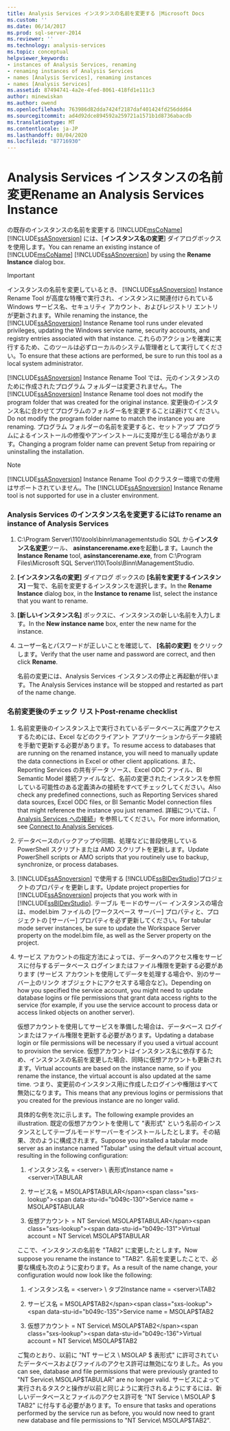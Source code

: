 ```yaml
---
title: Analysis Services インスタンスの名前を変更する |Microsoft Docs
ms.custom: ''
ms.date: 06/14/2017
ms.prod: sql-server-2014
ms.reviewer: ''
ms.technology: analysis-services
ms.topic: conceptual
helpviewer_keywords:
- instances of Analysis Services, renaming
- renaming instances of Analysis Services
- names [Analysis Services], renaming instances
- names [Analysis Services]
ms.assetid: 87494741-4a2e-4fed-8061-418fd1e111c3
author: minewiskan
ms.author: owend
ms.openlocfilehash: 763986d82dda7424f2187daf401424fd256ddd64
ms.sourcegitcommit: ad4d92dce894592a259721a1571b1d8736abacdb
ms.translationtype: MT
ms.contentlocale: ja-JP
ms.lasthandoff: 08/04/2020
ms.locfileid: "87716930"
---
```

# <a name="rename-an-analysis-services-instance"></a><span data-ttu-id="b049c-102">Analysis Services インスタンスの名前変更</span><span class="sxs-lookup"><span data-stu-id="b049c-102">Rename an Analysis Services Instance</span></span>
  <span data-ttu-id="b049c-103">の既存のインスタンスの名前を変更する [!INCLUDE[msCoName](../../includes/msconame-md.md)] [!INCLUDE[ssASnoversion](../../includes/ssasnoversion-md.md)] には、[**インスタンス名の変更**] ダイアログボックスを使用します。</span><span class="sxs-lookup"><span data-stu-id="b049c-103">You can rename an existing instance of [!INCLUDE[msCoName](../../includes/msconame-md.md)] [!INCLUDE[ssASnoversion](../../includes/ssasnoversion-md.md)] by using the **Rename Instance** dialog box.</span></span>  
  
> [!IMPORTANT]  
>  <span data-ttu-id="b049c-104">インスタンスの名前を変更しているとき、 [!INCLUDE[ssASnoversion](../../includes/ssasnoversion-md.md)] Instance Rename Tool が高度な特権で実行され、インスタンスに関連付けられている Windows サービス名、セキュリティ アカウント、およびレジストリ エントリが更新されます。</span><span class="sxs-lookup"><span data-stu-id="b049c-104">While renaming the instance, the [!INCLUDE[ssASnoversion](../../includes/ssasnoversion-md.md)] Instance Rename tool runs under elevated privileges, updating the Windows service name, security accounts, and registry entries associated with that instance.</span></span> <span data-ttu-id="b049c-105">これらのアクションを確実に実行するため、このツールは必ずローカルのシステム管理者として実行してください。</span><span class="sxs-lookup"><span data-stu-id="b049c-105">To ensure that these actions are performed, be sure to run this tool as a local system administrator.</span></span>  
  
 <span data-ttu-id="b049c-106">[!INCLUDE[ssASnoversion](../../includes/ssasnoversion-md.md)] Instance Rename Tool では、元のインスタンスのために作成されたプログラム フォルダーは変更されません。</span><span class="sxs-lookup"><span data-stu-id="b049c-106">The [!INCLUDE[ssASnoversion](../../includes/ssasnoversion-md.md)] Instance Rename tool does not modify the program folder that was created for the original instance.</span></span> <span data-ttu-id="b049c-107">変更後のインスタンス名に合わせてプログラムのフォルダー名を変更することは避けてください。</span><span class="sxs-lookup"><span data-stu-id="b049c-107">Do not modify the program folder name to match the instance you are renaming.</span></span> <span data-ttu-id="b049c-108">プログラム フォルダーの名前を変更すると、セットアップ プログラムによるインストールの修復やアンインストールに支障が生じる場合があります。</span><span class="sxs-lookup"><span data-stu-id="b049c-108">Changing a program folder name can prevent Setup from repairing or uninstalling the installation.</span></span>  
  
> [!NOTE]  
>  <span data-ttu-id="b049c-109">[!INCLUDE[ssASnoversion](../../includes/ssasnoversion-md.md)] Instance Rename Tool のクラスター環境での使用はサポートされていません。</span><span class="sxs-lookup"><span data-stu-id="b049c-109">The [!INCLUDE[ssASnoversion](../../includes/ssasnoversion-md.md)] Instance Rename tool is not supported for use in a cluster environment.</span></span>  
  
### <a name="to-rename-an-instance-of-analysis-services"></a><span data-ttu-id="b049c-110">Analysis Services のインスタンス名を変更するには</span><span class="sxs-lookup"><span data-stu-id="b049c-110">To rename an instance of Analysis Services</span></span>  
  
1.  <span data-ttu-id="b049c-111">C:\Program Server\110\tools\binn\managementstudio SQL から**インスタンス名変更**ツール、 **asinstancerename.exe**を起動します。</span><span class="sxs-lookup"><span data-stu-id="b049c-111">Launch the **Instance Rename** tool, **asinstancerename.exe**, from C:\Program Files\Microsoft SQL Server\110\Tools\Binn\ManagementStudio.</span></span>  
  
2.  <span data-ttu-id="b049c-112">**[インスタンス名の変更]** ダイアログ ボックスの **[名前を変更するインスタンス]** 一覧で、名前を変更するインスタンスを選択します。</span><span class="sxs-lookup"><span data-stu-id="b049c-112">In the **Rename Instance** dialog box, in the **Instance to rename** list, select the instance that you want to rename.</span></span>  
  
3.  <span data-ttu-id="b049c-113">**[新しいインスタンス名]** ボックスに、インスタンスの新しい名前を入力します。</span><span class="sxs-lookup"><span data-stu-id="b049c-113">In the **New instance name** box, enter the new name for the instance.</span></span>  
  
4.  <span data-ttu-id="b049c-114">ユーザー名とパスワードが正しいことを確認して、 **[名前の変更]** をクリックします。</span><span class="sxs-lookup"><span data-stu-id="b049c-114">Verify that the user name and password are correct, and then click **Rename**.</span></span>  
  
     <span data-ttu-id="b049c-115">名前の変更には、Analysis Services インスタンスの停止と再起動が伴います。</span><span class="sxs-lookup"><span data-stu-id="b049c-115">The Analysis Services instance will be stopped and restarted as part of the name change.</span></span>  
  
### <a name="post-rename-checklist"></a><span data-ttu-id="b049c-116">名前変更後のチェック リスト</span><span class="sxs-lookup"><span data-stu-id="b049c-116">Post-rename checklist</span></span>  
  
1.  <span data-ttu-id="b049c-117">名前変更後のインスタンス上で実行されているデータベースに再度アクセスするためには、Excel などのクライアント アプリケーションからデータ接続を手動で更新する必要があります。</span><span class="sxs-lookup"><span data-stu-id="b049c-117">To resume access to databases that are running on the renamed instance, you will need to manually update the data connections in Excel or other client applications.</span></span> <span data-ttu-id="b049c-118">また、Reporting Services の共有データ ソース、Excel ODC ファイル、BI Semantic Model 接続ファイルなど、名前の変更されたインスタンスを参照している可能性のある定義済みの接続をすべてチェックしてください。</span><span class="sxs-lookup"><span data-stu-id="b049c-118">Also check any predefined connections, such as Reporting Services shared data sources, Excel ODC files, or BI Semantic Model connection files that might reference the instance you just renamed.</span></span> <span data-ttu-id="b049c-119">詳細については、「 [Analysis Services への接続](connect-to-analysis-services.md)」を参照してください。</span><span class="sxs-lookup"><span data-stu-id="b049c-119">For more information, see [Connect to Analysis Services](connect-to-analysis-services.md).</span></span>  
  
2.  <span data-ttu-id="b049c-120">データベースのバックアップや同期、処理などに普段使用している PowerShell スクリプトまたは AMO スクリプトを更新します。</span><span class="sxs-lookup"><span data-stu-id="b049c-120">Update PowerShell scripts or AMO scripts that you routinely use to backup, synchronize, or process databases.</span></span>  
  
3.  <span data-ttu-id="b049c-121">[!INCLUDE[ssASnoversion](../../includes/ssasnoversion-md.md)] で使用する [!INCLUDE[ssBIDevStudio](../../includes/ssbidevstudio-md.md)]プロジェクトのプロパティを更新します。</span><span class="sxs-lookup"><span data-stu-id="b049c-121">Update project properties for [!INCLUDE[ssASnoversion](../../includes/ssasnoversion-md.md)] projects that you work with in [!INCLUDE[ssBIDevStudio](../../includes/ssbidevstudio-md.md)].</span></span> <span data-ttu-id="b049c-122">テーブル モードのサーバー インスタンスの場合は、model.bim ファイルの [ワークスペース サーバー] プロパティと、プロジェクトの [サーバー] プロパティを必ず更新してください。</span><span class="sxs-lookup"><span data-stu-id="b049c-122">For tabular mode server instances, be sure to update the Workspace Server property on the model.bim file, as well as the Server property on the project.</span></span>  
  
4.  <span data-ttu-id="b049c-123">サービス アカウントの指定方法によっては、データへのアクセス権をサービスに付与するデータベース ログインまたはファイル権限を更新する必要があります (サービス アカウントを使用してデータを処理する場合や、別のサーバー上のリンク オブジェクトにアクセスする場合など)。</span><span class="sxs-lookup"><span data-stu-id="b049c-123">Depending on how you specified the service account, you might need to update database logins or file permissions that grant data access rights to the service (for example, if you use the service account to process data or access linked objects on another server).</span></span>  
  
     <span data-ttu-id="b049c-124">仮想アカウントを使用してサービスを準備した場合は、データベース ログインまたはファイル権限を更新する必要があります。</span><span class="sxs-lookup"><span data-stu-id="b049c-124">Updating a database login or file permissions will be necessary if you used a virtual account to provision the service.</span></span> <span data-ttu-id="b049c-125">仮想アカウントはインスタンス名に依存するため、インスタンスの名前を変更した場合、同時に仮想アカウントも更新されます。</span><span class="sxs-lookup"><span data-stu-id="b049c-125">Virtual accounts are based on the instance name, so if you rename the instance, the virtual account is also updated at the same time.</span></span> <span data-ttu-id="b049c-126">つまり、変更前のインスタンス用に作成したログインや権限はすべて無効になります。</span><span class="sxs-lookup"><span data-stu-id="b049c-126">This means that any previous logins or permissions that you created for the previous instance are no longer valid.</span></span>  
  
     <span data-ttu-id="b049c-127">具体的な例を次に示します。</span><span class="sxs-lookup"><span data-stu-id="b049c-127">The following example provides an illustration.</span></span> <span data-ttu-id="b049c-128">既定の仮想アカウントを使用して "表形式" という名前のインスタンスとしてテーブルモードサーバーをインストールしたとします。その結果、次のように構成されます。</span><span class="sxs-lookup"><span data-stu-id="b049c-128">Suppose you installed a tabular mode server as an instance named "Tabular" using the default virtual account, resulting in the following configuration:</span></span>  
  
    1.  <span data-ttu-id="b049c-129">インスタンス名 = \<server> \ 表形式</span><span class="sxs-lookup"><span data-stu-id="b049c-129">Instance name = \<server>\TABULAR</span></span>  
  
    2.  <span data-ttu-id="b049c-130">サービス名 = MSOLAP$TABULAR</span><span class="sxs-lookup"><span data-stu-id="b049c-130">Service name = MSOLAP$TABULAR</span></span>  
  
    3.  <span data-ttu-id="b049c-131">仮想アカウント = NT Service\ MSOLAP$TABULAR</span><span class="sxs-lookup"><span data-stu-id="b049c-131">Virtual account = NT Service\ MSOLAP$TABULAR</span></span>  
  
     <span data-ttu-id="b049c-132">ここで、インスタンスの名前を "TAB2" に変更したとします。</span><span class="sxs-lookup"><span data-stu-id="b049c-132">Now suppose you rename the instance to "TAB2".</span></span> <span data-ttu-id="b049c-133">名前を変更したことで、必要な構成も次のように変わります。</span><span class="sxs-lookup"><span data-stu-id="b049c-133">As a result of the name change, your configuration would now look like the following:</span></span>  
  
    1.  <span data-ttu-id="b049c-134">インスタンス名 = \<server> \ タブ2</span><span class="sxs-lookup"><span data-stu-id="b049c-134">Instance name = \<server>\TAB2</span></span>  
  
    2.  <span data-ttu-id="b049c-135">サービス名 = MSOLAP$TAB2</span><span class="sxs-lookup"><span data-stu-id="b049c-135">Service name = MSOLAP$TAB2</span></span>  
  
    3.  <span data-ttu-id="b049c-136">仮想アカウント = NT Service\ MSOLAP$TAB2</span><span class="sxs-lookup"><span data-stu-id="b049c-136">Virtual account = NT Service\ MSOLAP$TAB2</span></span>  
  
     <span data-ttu-id="b049c-137">ご覧のとおり、以前に "NT サービス \ MSOLAP $ 表形式" に許可されていたデータベースおよびファイルのアクセス許可は無効になりました。</span><span class="sxs-lookup"><span data-stu-id="b049c-137">As you can see, database and file permissions that were previously granted to "NT Service\ MSOLAP$TABULAR" are no longer valid.</span></span> <span data-ttu-id="b049c-138">サービスによって実行されるタスクと操作が以前と同じように実行されるようにするには、新しいデータベースとファイルのアクセス許可を "NT Service \ MSOLAP $ TAB2" に付与する必要があります。</span><span class="sxs-lookup"><span data-stu-id="b049c-138">To ensure that tasks and operations performed by the service run as before, you would now need to grant new database and file permissions to "NT Service\ MSOLAP$TAB2".</span></span>  
  
  
